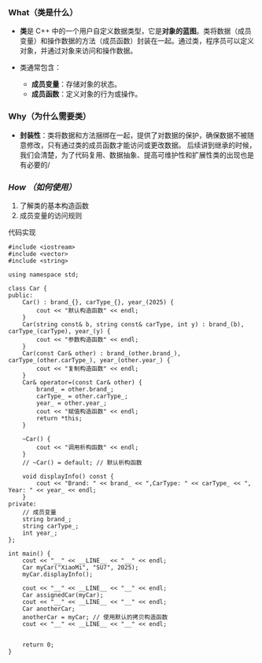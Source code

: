 ###  **What（类是什么）**

* **类**是 C++ 中的一个用户自定义数据类型，它是**对象的蓝图**。类将数据（成员变量）和操作数据的方法（成员函数）封装在一起。通过类，程序员可以定义对象，并通过对象来访问和操作数据。
* 类通常包含：

  * **成员变量**：存储对象的状态。
  * **成员函数**：定义对象的行为或操作。


### **Why（为什么需要类）**

* **封装性**：类将数据和方法捆绑在一起，提供了对数据的保护，确保数据不被随意修改，只有通过类的成员函数才能访问或更改数据。
后续讲到继承的时候，我们会清楚，为了代码复用、数据抽象、提高可维护性和扩展性类的出现也是有必要的/
### *How （如何使用）*
1. 了解类的基本构造函数
2. 成员变量的访问规则

代码实现
```
#include <iostream>
#include <vector>
#include <string>

using namespace std;

class Car {
public:
	Car() : brand_{}, carType_{}, year_(2025) {
		cout << "默认构造函数" << endl;
	}
	Car(string const& b, string const& carType, int y) : brand_(b), carType_(carType), year_(y) {
		cout << "参数构造函数" << endl;
	}
	Car(const Car& other) : brand_(other.brand_), carType_(other.carType_), year_(other.year_) {
		cout << "复制构造函数" << endl;
	}
	Car& operator=(const Car& other) {
		brand_ = other.brand_;
		carType_ = other.carType_;
		year_ = other.year_;
		cout << "赋值构造函数" << endl;
		return *this;
	}

	~Car() {
		cout << "调用析构函数" << endl;
	}
	// ~Car() = default; // 默认析构函数

	void displayInfo() const {
		cout << "Brand: " << brand_ << ",CarType: " << carType_ << ", Year: " << year_ << endl;
	}
private:
	// 成员变量
	string brand_;
	string carType_;
	int year_;
};

int main() {
	cout << "__" << __LINE__ << "__" << endl;
	Car myCar("XiaoMi", "SU7", 2025);
	myCar.displayInfo();

	cout << "__" << __LINE__ << "__" << endl;
	Car assignedCar(myCar);
	cout << "__" << __LINE__ << "__" << endl;
	Car anotherCar;
	anotherCar = myCar; // 使用默认的拷贝构造函数
	cout << "__" << __LINE__ << "__" << endl;


	return 0;
}

```